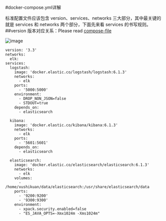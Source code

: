 #docker-compose.yml详解

标准配置文件应该包含 version、services、networks 三大部分，其中最关键的就是 services 和 networks 两个部分，下面先来看 services 的书写规则。
##version
版本对应关系：Please read [compose-file](https://docs.docker.com/compose/compose-file/)

![image](https://github.com/sillyhat-elk/file/docker-compose/compose-file-version.png)

```
version: '3.3'
networks:
  elk:
services:
  logstash:
    image: 'docker.elastic.co/logstash/logstash:6.1.3'
    networks:
      - elk
    ports:
      - '5000:5000'
    environment:
      - DROP_NON_JSON=false
      - STDOUT=true
    depends_on:
      - elasticsearch

  kibana:
    image: 'docker.elastic.co/kibana/kibana:6.1.3'
    networks:
      - elk
    ports:
      - '5601:5601'
    depends_on:
      - elasticsearch

  elasticsearch:
    image: 'docker.elastic.co/elasticsearch/elasticsearch:6.1.3'
    networks:
      - elk
    volumes:
      - /home/xushikuan/data/elasticsearch:/usr/share/elasticsearch/data
    ports:
      - '9200:9200'
      - '9300:9300'
    environment:
      - xpack.security.enabled=false
      - "ES_JAVA_OPTS=-Xmx1024m -Xms1024m"
```